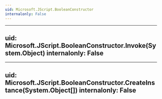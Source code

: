```yaml
---
uid: Microsoft.JScript.BooleanConstructor
internalonly: False
---
```


---
uid: Microsoft.JScript.BooleanConstructor.Invoke(System.Object)
internalonly: False
---

---
uid: Microsoft.JScript.BooleanConstructor.CreateInstance(System.Object[])
internalonly: False
---
